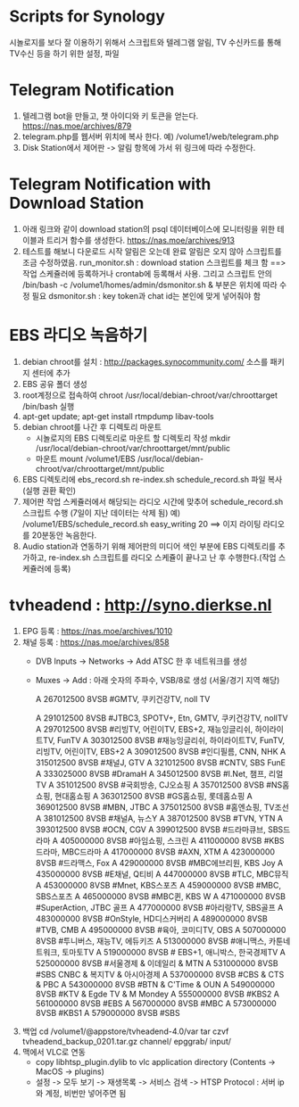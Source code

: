 # Scripts for Synology 
시놀로지를 보다 잘 이용하기 위해서 스크립트와 텔레그램 알림, TV 수신카드를 통해 TV수신 등을 하기 위한 설정, 파일

# Telegram Notification
1. 텔레그램 bot을 만들고, 챗 아이디와 키 토큰을 얻는다.
   https://nas.moe/archives/879
2. telegram.php를 웹서버 위치에 복사 한다. 
   예) /volume1/web/telegram.php
3. Disk Station에서 제어판 -> 알림 항목에 가서 위 링크에 따라 수정한다.

# Telegram Notification with Download Station
1. 아래 링크와 같이 download station의 psql 데이터베이스에 모니터링을 위한 테이블과 트리거 함수를 생성한다.
   https://nas.moe/archives/913
2. 테스트를 해보니 다운로드 시작 알림은 오는데 완료 알림은 오지 않아 스크립트를 조금 수정하였음.
   run_monitor.sh : download station 스크립트를 체크 함 ==> 작업 스케쥴러에 등록하거나 crontab에 등록해서 사용. 그리고 스크립트 안의 /bin/bash -c /volume1/homes/admin/dsmonitor.sh & 부분은 위치에 따라 수정 필요
   dsmonitor.sh : key token과 chat id는 본인에 맞게 넣어줘야 함

# EBS 라디오 녹음하기
1. debian chroot를 설치 :  http://packages.synocommunity.com/  소스를 패키지 센터에 추가
2. EBS 공유 폴더 생성
3. root계정으로 접속하여 chroot /usr/local/debian-chroot/var/chroottarget /bin/bash 실행
4. apt-get update; apt-get install rtmpdump libav-tools
5. debian chroot를 나간 후 디렉토리 마운트
   - 시놀로지의 EBS 디렉토리로 마운트 할 디렉토리 작성
       mkdir /usr/local/debian-chroot/var/chroottarget/mnt/public
   - 마운트 
       mount /volume1/EBS /usr/local/debian-chroot/var/chroottarget/mnt/public
6. EBS 디렉토리에 ebs_record.sh re-index.sh schedule_record.sh 파일 복사 (실행 권환 확인)
7. 제어판 작업 스케쥴러에서 해당되는 라디오 시간에 맞추어 schedule_record.sh 스크립트 수행 (7일이 지난 데이터는 삭제 됨)
   예) /volume1/EBS/schedule_record.sh easy_writing 20 ==> 이지 라이팅 라디오를 20분동안 녹음한다.
8. Audio station과 연동하기 위해 제어판의 미디어 색인 부분에 EBS 디렉토리를 추가하고, re-index.sh 스크립트를 라디오 스케쥴이 끝나고 난 후 수행한다.(작업 스케쥴러에 등록)

# tvheadend : http://syno.dierkse.nl
1. EPG 등록 : https://nas.moe/archives/1010
2. 채널 등록 : https://nas.moe/archives/858
   - DVB Inputs -> Networks -> Add ATSC 한 후 네트워크를 생성
   - Muxes -> Add : 아래 숫자의 주파수, VSB/8로 생성 (서울/경기 지역 해당)

        A 267012500 8VSB #GMTV, 쿠키건강TV, noll TV

        A 291012500 8VSB #JTBC3, SPOTV+, Etn, GMTV, 쿠키건강TV, nollTV
        A 297012500 8VSB #리빙TV, 어린이TV, EBS+2, 재능잉글리쉬, 하이라이트TV, FunTV
        A 303012500 8VSB #재능잉글리쉬, 하이라이트TV, FunTV, 리빙TV, 어린이TV, EBS+2
        A 309012500 8VSB #인디필름, CNN, NHK
        A 315012500 8VSB #채널J, GTV
        A 321012500 8VSB #CNTV, SBS FunE
        A 333025000 8VSB #DramaH
        A 345012500 8VSB #I.Net, 챔프, 리얼TV
        A 351012500 8VSB #국회방송, CJ오쇼핑
        A 357012500 8VSB #NS홈쇼핑, 현대홈쇼핑
        A 363012500 8VSB #GS홈쇼핑, 롯데홈쇼핑
        A 369012500 8VSB #MBN, JTBC
        A 375012500 8VSB #홈엔쇼핑, TV조선
        A 381012500 8VSB #채널A, 뉴스Y
        A 387012500 8VSB #TVN, YTN
        A 393012500 8VSB #OCN, CGV
        A 399012500 8VSB #드라마큐브, SBS드라마
        A 405000000 8VSB #아임쇼핑, 스크린
        A 411000000 8VSB #KBS드라마, MBC드라마
        A 417000000 8VSB #AXN, XTM
        A 423000000 8VSB #드라맥스, Fox
        A 429000000 8VSB #MBC에브리원, KBS Joy
        A 435000000 8VSB #E채널, Q티비
        A 447000000 8VSB #TLC, MBC뮤직
        A 453000000 8VSB #Mnet, KBS스포츠
        A 459000000 8VSB #MBC, SBS스포츠
        A 465000000 8VSB #MBC퀸, KBS W
        A 471000000 8VSB #SuperAction, JTBC 골프
        A 477000000 8VSB #아리랑TV, SBS골프
        A 483000000 8VSB #OnStyle, HD디스커버리
        A 489000000 8VSB #TVB, CMB
        A 495000000 8VSB #육아, 코미디TV, OBS
        A 507000000 8VSB #투니버스, 재능TV, 에듀키즈
        A 513000000 8VSB #애니맥스, 카툰네트워크, 토마토TV
        A 519000000 8VSB # EBS+1, 애니박스, 한국경제TV
        A 525000000 8VSB #서울경제 & 이데일리 & MTN
        A 531000000 8VSB #SBS CNBC & 복지TV & 아시아경제
        A 537000000 8VSB #CBS & CTS & PBC
        A 543000000 8VSB #BTN & C'Time & OUN
        A 549000000 8VSB #KTV & Egde TV & M Mondey
        A 555000000 8VSB #KBS2
        A 561000000 8VSB #EBS
        A 567000000 8VSB #MBC
        A 573000000 8VSB #KBS1
        A 579000000 8VSB #SBS
3. 백업
   cd  /volume1/@appstore/tvheadend-4.0/var
   tar czvf tvheadend_backup_0201.tar.gz channel/ epggrab/ input/        
4. 맥에서 VLC로 연동
   - copy libhtsp_plugin.dylib to vlc application directory (Contents -> MacOS -> plugins)
   - 설정 -> 모두 보기 -> 재생목록 -> 서비스 검색 -> HTSP Protocol : 서버 ip와 계정, 비번만 넣어주면 됨
